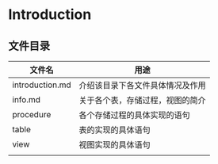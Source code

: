 # Introduction

## 文件目录

| 文件名          | 用途                             |
| --------------- | -------------------------------- |
| introduction.md | 介绍该目录下各文件具体情况及作用 |
| info.md         | 关于各个表，存储过程，视图的简介 |
| procedure       | 各个存储过程的具体实现的语句     |
| table           | 表的实现的具体语句               |
| view            | 视图实现的具体语句               |
|                 |                                  |

